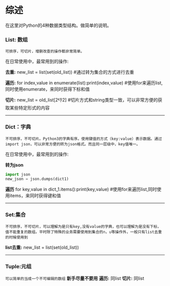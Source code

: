 综述
===
在这里对Python的4种数据类型结构。做简单的说明。

### List: 数组
``可排序，可切片，增删改查的操作都非常简单。``

在日常使用中，最常用到的操作:

**去重:** new_list = list(set(old_list))  #通过转为集合的方式进行去重

**遍历:** for index,value in enumerate(list):print(index,value) #使用for来遍历list,同时使用enumerate，来同时获得下标和值

**切片:** new_list = old_list[2:-1:2] #切片方式和string类型一致，可以非常方便的获取某些特定形式的内容

----

### Dict：字典

``不可排序，不可切片。Python3的字典有序。使用键值的方式（key:value）表示数据。通过import json，可以非常方便的转为json格式。而且同一层级中，key值唯一。``

在日常使用中，最常用到的操作:

**转为json**

```python
import json
new_json = json.dumps(dict1)  
```
**遍历** for key,value in dict_1.items():print(key,value) #使用for来遍历list,同时使用items，来同时获得键和值

----

### Set:集合

``不可排序，不可切片，可以理解为是只有key,没有value的字典，也可以理解为是没有下标，值不能重复的数组。平时除了特殊的业务需要使用到集合的∩，∪等操作外，一般只有list去重的时候使用到``

**list去重:** new_list = list(set(old_list))  

----

### Tuple:元组
``可以简单的当成一个不可编辑的数组``
**新手尽量不要用**
**遍历:** 同list
**切片:** 同list
